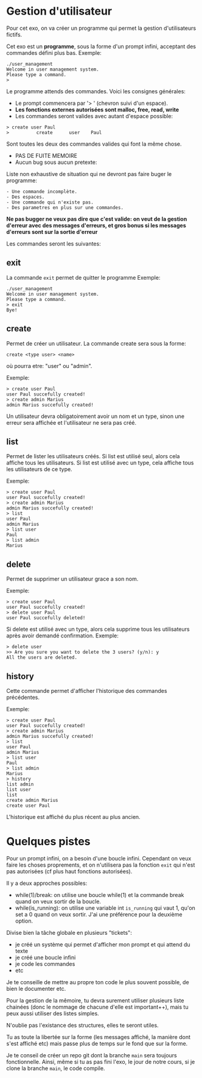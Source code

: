 # Gestion d'utilisateur

Pour cet exo, on va créer un programme qui permet la gestion d'utilisateurs fictifs.

Cet exo est un **programme**, sous la forme d'un prompt infini, acceptant des commandes défini plus bas.
Exemple:
```text
./user_management
Welcome in user management system.
Please type a command.
>
```
Le programme attends des commandes.
Voici les consignes générales:
- Le prompt commencera par '> ' (chevron suivi d'un espace).
- **Les fonctions externes autorisées sont malloc, free, read, write**
- Les commandes seront valides avec autant d'espace possible:
```
> create user Paul
>          create      user    Paul
```
Sont toutes les deux des commandes valides qui font la même chose.
- PAS DE FUITE MEMOIRE
- Aucun bug sous aucun pretexte:

Liste non exhaustive de situation qui ne devront pas faire buger le programme:
```
- Une commande incomplète.
- Des espaces.
- Une commande qui n'existe pas.
- Des parametres en plus sur une commandes.
```
**Ne pas bugger ne veux pas dire que c'est valide: on veut de la gestion d'erreur avec des messages d'erreurs, et gros bonus si les messages d'erreurs sont sur la sortie d'erreur**

Les commandes seront les suivantes:
## exit
La commande `exit` permet de quitter le programme
Exemple:

```text
./user_management
Welcome in user management system.
Please type a command.
> exit
Bye!
```

## create
Permet de créer un utilisateur.
La commande create sera sous la forme:

`create <type user> <name>`

où <type user> pourra etre: "user" ou "admin".

Exemple:
```text
> create user Paul
user Paul succefully created!
> create admin Marius
admin Marius succefully created!
```
Un utilisateur devra obligatoirement avoir un nom et un type, sinon une erreur sera affichée et l'utilisateur ne sera pas créé.
  

## list
Permet de lister les utilisateurs créés.
Si list est utilisé seul, alors cela affiche tous les utilisateurs.
Si list est utilisé avec un type, cela affiche tous les utilisateurs de ce type.

Exemple:
```text
> create user Paul
user Paul succefully created!
> create admin Marius
admin Marius succefully created!
> list
user Paul
admin Marius
> list user
Paul
> list admin
Marius
```

## delete
Permet de supprimer un utilisateur grace a son nom.

Exemple:
```text
> create user Paul
user Paul succefully created!
> delete user Paul
user Paul succefully deleted!
```
Si delete est utilisé avec un type, alors cela supprime tous les utilisateurs après avoir demandé confirmation.
Exemple:
```text
> delete user
>> Are you sure you want to delete the 3 users? (y/n): y
All the users are deleted.
```

## history
Cette commande permet d'afficher l'historique des commandes précédentes.
  
Exemple:
```text
> create user Paul
user Paul succefully created!
> create admin Marius
admin Marius succefully created!
> list
user Paul 
admin Marius
> list user
Paul
> list admin
Marius
> history
list admin
list user
list
create admin Marius
create user Paul
```
L'historique est affiché du plus récent au plus ancien.

# Quelques pistes
 
Pour un prompt infini, on a besoin d'une boucle infini. Cependant on veux faire les choses proprements, et on n'utilisera pas la fonction `exit` qui n'est pas autorisées (cf plus haut fonctions autorisées).

Il y a deux approches possibles:
- while(1)/break: on utilise une boucle while(1) et la commande break quand on veux sortir de la boucle.
- while(is_running): on utilise une variable int `is_running` qui vaut 1, qu'on set a 0 quand on veux sortir.
J'ai une préférence pour la deuxième option.

Divise bien la tâche globale en plusieurs "tickets":
- je créé un système qui permet d'afficher mon prompt et qui attend du texte
- je créé une boucle infini
- je code les commandes
- etc

Je te conseille de mettre au propre ton code le plus souvent possible, de bien le documenter etc.
 

Pour la gestion de la mêmoire, tu devra surement utiliser plusieurs liste chainées (donc le nommage de chacune d'elle est important++), mais tu peux aussi utiliser des listes simples.

N'oublie pas l'existance des structures, elles te seront utiles.

Tu as toute la libertée sur la forme (les messages affiché, la manière dont s'est affiché etc) mais passe plus de temps sur le fond que sur la forme.
  
Je te conseil de créer un repo git dont la branche `main` sera toujours fonctionnelle. Ainsi, même si tu as pas fini l'exo, le jour de notre cours, si je clone la branche `main`, le code compile.

